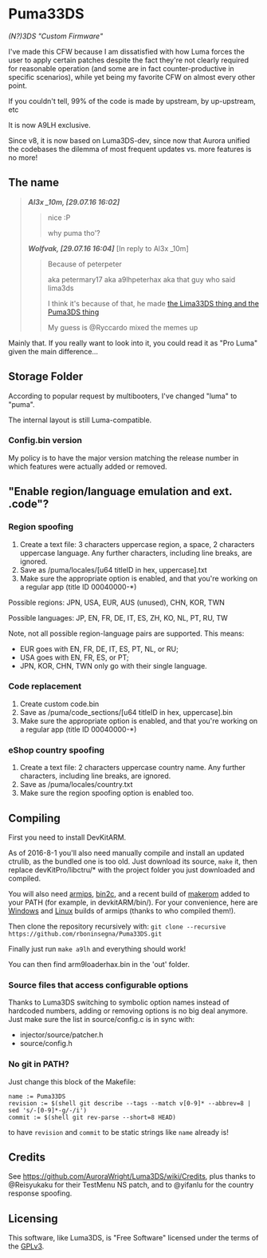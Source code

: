# Puma33DS
*(N?)3DS "Custom Firmware"*

I've made this CFW because I am dissatisfied with how Luma forces the user to apply certain patches despite the fact they're not clearly required for reasonable operation (and some are in fact counter-productive in specific scenarios), while yet being my favorite CFW on almost every other point.

If you couldn't tell, 99% of the code is made by upstream, by up-upstream, etc

It is now A9LH exclusive.

Since v8, it is now based on Luma3DS-dev, since now that Aurora unified the codebases the dilemma of most frequent updates vs. more features is no more!

## The name
> ***Al3x _10m, [29.07.16 16:02]***
>>
>> nice :P
>>
>> why puma tho'?
>
>
> ***Wolfvak, [29.07.16 16:04]***
> [In reply to Al3x _10m]
>>
>> Because of peterpeter
>>
>> aka petermary17 aka a9lhpeterhax aka that guy who said lima3ds
>>
>> I think it's because of that, he made [the Lima33DS thing and the Puma3DS thing](https://imgur.com/a/DH62x)
>>
>> My guess is @Ryccardo mixed the memes up

Mainly that. If you really want to look into it, you could read it as "Pro Luma" given the main difference...

## Storage Folder

According to popular request by multibooters, I've changed "luma" to "puma".

The internal layout is still Luma-compatible.

### Config.bin version

My policy is to have the major version matching the release number in which features were actually added or removed.

## "Enable region/language emulation and ext. .code"?

### Region spoofing

1. Create a text file: 3 characters uppercase region, a space, 2 characters uppercase language. Any further characters, including line breaks, are ignored.
2. Save as /puma/locales/[u64 titleID in hex, uppercase].txt
3. Make sure the appropriate option is enabled, and that you're working on a regular app (title ID 00040000-*)

Possible regions: JPN, USA, EUR, AUS (unused), CHN, KOR, TWN

Possible languages: JP, EN, FR, DE, IT, ES, ZH, KO, NL, PT, RU, TW

Note, not all possible region-language pairs are supported. This means:
* EUR goes with EN, FR, DE, IT, ES, PT, NL, or RU;
* USA goes with EN, FR, ES, or PT;
* JPN, KOR, CHN, TWN only go with their single language.


### Code replacement

1. Create custom code.bin
2. Save as /puma/code_sections/[u64 titleID in hex, uppercase].bin
3. Make sure the appropriate option is enabled, and that you're working on a regular app (title ID 00040000-*)


### eShop country spoofing

1. Create a text file: 2 characters uppercase country name. Any further characters, including line breaks, are ignored.
2. Save as /puma/locales/country.txt
3. Make sure the region spoofing option is enabled too. 


## Compiling

First you need to install DevKitARM.

As of 2016-8-1 you'll also need manually compile and install an updated ctrulib, as the bundled one is too old.
Just download its source, `make` it, then replace devKitPro/libctru/* with the project folder you just downloaded and compiled.

You will also need [armips](https://github.com/Kingcom/armips), [bin2c](https://sourceforge.net/projects/bin2c/), and a recent build of [makerom](https://github.com/profi200/Project_CTR) added to your PATH (for example, in devkitARM/bin/).
For your convenience, here are [Windows](http://www91.zippyshare.com/v/ePGpjk9r/file.html) and [Linux](https://mega.nz/#!uQ1T1IAD!Q91O0e12LXKiaXh_YjXD3D5m8_W3FuMI-hEa6KVMRDQ) builds of armips (thanks to who compiled them!).  

Then clone the repository recursively with: `git clone --recursive https://github.com/rboninsegna/Puma33DS.git`

Finally just run `make a9lh` and everything should work!

You can then find arm9loaderhax.bin in the 'out' folder.

### Source files that access configurable options

Thanks to Luma3DS switching to symbolic option names instead of hardcoded numbers, adding or removing options is no big deal anymore.
Just make sure the list in source/config.c is in sync with:
* injector/source/patcher.h
* source/config.h
	
### No git in PATH?

Just change this block of the Makefile:
    
	name := Puma33DS
    revision := $(shell git describe --tags --match v[0-9]* --abbrev=8 | sed 's/-[0-9]*-g/-/i')
    commit := $(shell git rev-parse --short=8 HEAD)

to have `revision` and `commit` to be static strings like `name` already is!

## Credits
 
See https://github.com/AuroraWright/Luma3DS/wiki/Credits, plus thanks to @Reisyukaku for their TestMenu NS patch, and to @yifanlu for the country response spoofing.

## Licensing

This software, like Luma3DS, is "Free Software" licensed under the terms of the [GPLv3](http://www.gnu.de/documents/gpl-3.0.en.html).  
